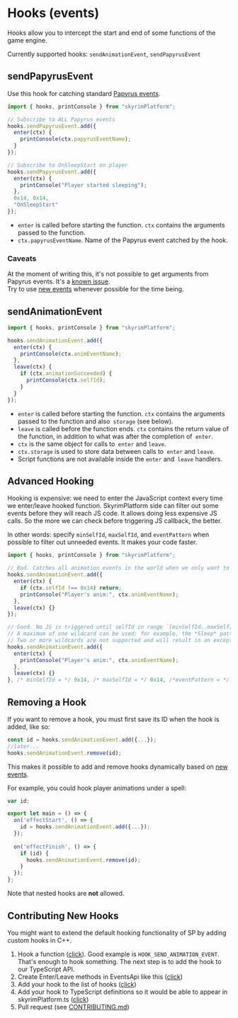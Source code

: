 # Hooks (events)

Hooks allow you to intercept the start and end of some functions of the game engine.

Currently supported hooks: `sendAnimationEvent`, `sendPapyrusEvent`

## sendPapyrusEvent

Use this hook for catching standard [Papyrus events][PapyrusEvents].

```typescript
import { hooks, printConsole } from "skyrimPlatform";

// Subscribe to ALL Papyrus events
hooks.sendPapyrusEvent.add({
  enter(ctx) {
    printConsole(ctx.papyrusEventName);
  }
});

// Subscribe to OnSleepStart on player
hooks.sendPapyrusEvent.add({
  enter(ctx) {
    printConsole("Player started sleeping");
  },
  0x14, 0x14,
  "OnSleepStart"
});
```

- `enter` is called before starting the function. `ctx` contains the arguments passed to the function.
- `ctx.papyrusEventName`. Name of the Papyrus event catched by the hook.

### Caveats

At the moment of writing this, it's not possible to get arguments from Papyrus events. It's a [known issue][NoPapyrusEventArgs].\
Try to use [new events][NewEvents] whenever possible for the time being.

## sendAnimationEvent

```typescript
import { hooks, printConsole } from "skyrimPlatform";

hooks.sendAnimationEvent.add({
  enter(ctx) {
    printConsole(ctx.animEventName);
  },
  leave(ctx) {
    if (ctx.animationSucceeded) {
      printConsole(ctx.selfId);
    }
  }
});
```

- `enter` is called before starting the function. `ctx` contains the arguments passed to the function and also` storage` (see below).
- `leave` is called before the function ends. `ctx` contains the return value of the function, in addition to what was after the completion of` enter`.
- `ctx` is the same object for calls to` enter` and `leave`.
- `ctx.storage` is used to store data between calls to` enter` and `leave`.
- Script functions are not available inside the `enter` and` leave` handlers.

## Advanced Hooking

Hooking is expensive: we need to enter the JavaScript context every time we enter/leave hooked function. SkyrimPlatform side can filter out some events before they will reach JS code. It allows doing less expensive JS calls. So the more we can check before triggering JS callback, the better.

In other words: specify `minSelfId`, `maxSelfId`, and `eventPattern` when possible to filter out unneeded events. It makes your code faster.

  ```typescript
  import { hooks, printConsole } from "skyrimPlatform";

  // Bad. Catches all animation events in the world when we only want to catch events from the player character.
  hooks.sendAnimationEvent.add({
    enter(ctx) {
      if (ctx.selfId !== 0x14) return;
      printConsole("Player's anim:", ctx.animEventName);
    },
    leave(ctx) {}
  });

  // Good. No JS is triggered until selfId in range `[minSelfId..maxSelfId]` found and event name matches `"*"` wildcard.
  // A maximum of one wildcard can be used: for example, the *Sleep* pattern won't work.
  // Two or more wildcards are not supported and will result in an exception.
  hooks.sendAnimationEvent.add({
    enter(ctx) {
      printConsole("Player's anim:", ctx.animEventName);
    },
    leave(ctx) {}
  }, /* minSelfId = */ 0x14, /* maxSelfId = */ 0x14, /*eventPattern = */ "*");
  ```
## Removing a Hook
If you want to remove a hook, you must first save its ID when the hook is added, like so:

```typescript
const id = hooks.sendAnimationEvent.add({...});
//later...
hooks.sendAnimationEvent.remove(id);
```
This makes it possible to add and remove hooks dynamically based on [new events](https://github.com/skyrim-multiplayer/skymp/blob/main/docs/skyrim_platform/new_events.md).

For example, you could hook player animations under a spell:

```typescript
var id;

export let main = () => {
  on('effectStart', () => {
    id = hooks.sendAnimationEvent.add({...});
  });
  
  on('effectFinish', () => {
    if (id) {
      hooks.sendAnimationEvent.remove(id);
    }
  });
};

```

Note that nested hooks are **not** allowed.


## Contributing New Hooks

You might want to extend the default hooking functionality of SP by adding custom hooks in C++.

1) Hook a function ([click][FridaHooks]). Good example is `HOOK_SEND_ANIMATION_EVENT`. That's enough to hook something. The next step is to add the hook to our TypeScript API.
2) Create Enter/Leave methods in EventsApi like this ([click][EventsApi])
3) Add your hook to the list of hooks ([click][HooksList])
4) Add your hook to TypeScript definitions so it would be able to appear in skyrimPlatform.ts ([click][HookTs])
5) Pull request (see [CONTRIBUTING.md][])

[CONTRIBUTING.md]: https://github.com/skyrim-multiplayer/skymp/blob/main/CONTRIBUTING.md
[EventsApi]: https://github.com/skyrim-multiplayer/skymp/blob/bf88abcc1922bbbfc12e177e522453f95eb60113/skyrim-platform/src/platform_se/skyrim_platform/EventsApi.cpp#L354
[FridaHooks]: https://github.com/skyrim-multiplayer/skymp/blob/bf88abcc1922bbbfc12e177e522453f95eb60113/skyrim-platform/src/platform_se/skyrim_platform/FridaHooks.cpp
[HooksList]: https://github.com/skyrim-multiplayer/skymp/blob/bf88abcc1922bbbfc12e177e522453f95eb60113/skyrim-platform/src/platform_se/skyrim_platform/EventsApi.cpp#L411
[HookTs]: https://github.com/skyrim-multiplayer/skymp/blob/bf88abcc1922bbbfc12e177e522453f95eb60113/skyrim-platform/src/platform_se/codegen/convert-files/Definitions.txt#L538
[NewEvents]: new_events.md
[NoPapyrusEventArgs]: https://github.com/skyrim-multiplayer/skymp/issues/405
[PapyrusEvents]: https://www.creationkit.com/index.php?title=Category:Events
